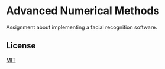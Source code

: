 # Advanced Numerical Methods

Assignment about implementing a facial recognition software.

## License
[MIT](https://choosealicense.com/licenses/mit/)